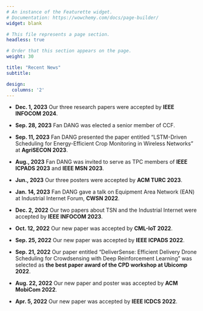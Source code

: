 ```yaml
---
# An instance of the Featurette widget.
# Documentation: https://wowchemy.com/docs/page-builder/
widget: blank

# This file represents a page section.
headless: true

# Order that this section appears on the page.
weight: 30

title: "Recent News"
subtitle:

design:
  columns: '2'
---
```


-   **Dec. 1, 2023**
    Our three research papers were accepted by **IEEE INFOCOM 2024**.

-   **Sep. 28, 2023**
    Fan DANG was elected a senior member of CCF.

-   **Sep. 11, 2023**
    Fan DANG presented the paper entitled “LSTM-Driven Scheduling for Energy-Efficient Crop Monitoring in Wireless Networks” at **AgriSECON 2023**.

-   **Aug., 2023**
    Fan DANG was invited to serve as TPC members of **IEEE ICPADS 2023** and **IEEE MSN 2023**.

-   **Jun., 2023**
    Our three posters were accepted by **ACM TURC 2023**.

-   **Jan. 14, 2023**
    Fan DANG gave a talk on Equipment Area Network (EAN) at Industrial Internet Forum, **CWSN 2022**.

-   **Dec. 2, 2022**
    Our two papers about TSN and the Industrial Internet were accepted by **IEEE INFOCOM 2023**.

-   **Oct. 12, 2022**
    Our new paper was accepted by **CML-IoT 2022**.

-   **Sep. 25, 2022**
    Our new paper was accepted by **IEEE ICPADS 2022**.

-   **Sep. 21, 2022**
    Our paper entitled “DeliverSense: Efficient Delivery Drone Scheduling for Crowdsensing with Deep Reinforcement Learning” was selected as **the best paper award of the CPD workshop at Ubicomp 2022**.

-   **Aug. 22, 2022**
    Our new paper and poster was accepted by **ACM MobiCom 2022**.

-   **Apr. 5, 2022**
    Our new paper was accepted by **IEEE ICDCS 2022**.
